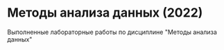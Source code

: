 # Методы анализа данных (2022)
Выполненные лабораторные работы по дисциплине "Методы анализа данных"

